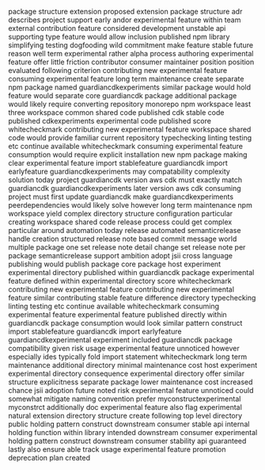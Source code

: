 package structure extension proposed extension package structure adr describes project support early andor experimental feature within team external contribution feature considered development unstable api supporting type feature would allow inclusion published npm library simplifying testing dogfooding wild commitment make feature stable future reason well term experimental rather alpha process authoring experimental feature offer little friction contributor consumer maintainer position position evaluated following criterion contributing new experimental feature consuming experimental feature long term maintenance create separate npm package named guardiancdkexperiments similar package would hold feature would separate core guardiancdk package additional package would likely require converting repository monorepo npm workspace least three workspace common shared code published cdk stable code published cdkexperiments experimental code published score whitecheckmark contributing new experimental feature workspace shared code would provide familiar current repository typechecking linting testing etc continue available whitecheckmark consuming experimental feature consumption would require explicit installation new npm package making clear experimental feature import stablefeature guardiancdk import earlyfeature guardiancdkexperiments may compatability complexity solution today project guardiancdk version aws cdk must exactly match guardiancdk guardiancdkexperiments later version aws cdk consuming project must first update guardiancdk make guardiancdkexperiments peerdependencies would likely solve however long term maintenance npm workspace yield complex directory structure configuration particular creating workspace shared code release process could get complex particular around automation today release automated semanticrelease handle creation structured release note based commit message world multiple package one set release note detail change set release note per package semanticrelease support ambition adopt jsii cross language publishing would publish package core package host experiment experimental directory published within guardiancdk package experimental feature defined within experimental directory score whitecheckmark contributing new experimental feature contributing new experimental feature similar contributing stable feature difference directory typechecking linting testing etc continue available whitecheckmark consuming experimental feature experimental feature published directly within guardiancdk package consumption would look similar pattern construct import stablefeature guardiancdk import earlyfeature guardiancdkexperimental experiment included guardiancdk package compatibility given risk usage experimental feature unnoticed however especially ides typically fold import statement whitecheckmark long term maintenance additional directory minimal maintenance cost host experiment experimental directory consequence experimental directory offer similar structure explicitness separate package lower maintenance cost increased chance jsii adoption future noted risk experimental feature unnoticed could somewhat mitigate naming convention prefer myconstructexperimental myconstrct additionally doc experimental feature also flag experimental natural extension directory structure create following top level directory public holding pattern construct downstream consumer stable api internal holding function within library intended downstream consumer experimental holding pattern construct downstream consumer stability api guaranteed lastly also ensure able track usage experimental feature promotion deprecation plan created